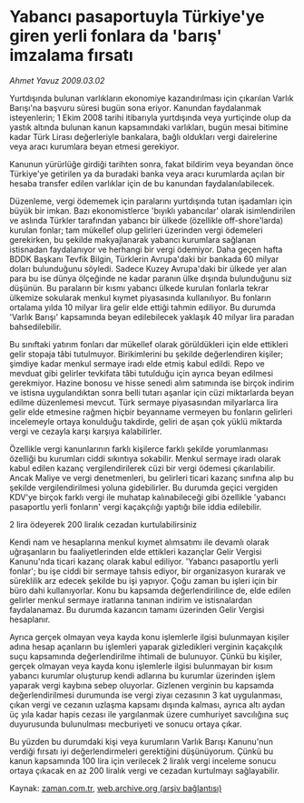 # Yabancı pasaportuyla Türkiye'ye giren yerli fonlara da 'barış' imzalama fırsatı

*Ahmet Yavuz 2009.03.02*

<tr><td class="metin" colspan="2" style="padding-top: 20px; padding-left: 5px; padding-right: 10px;">Yurtdışında bulunan varlıkların ekonomiye kazandırılması için çıkarılan Varlık Barışı'na başvuru süresi bugün sona eriyor. Kanundan faydalanmak isteyenlerin; 1 Ekim 2008 tarihi itibarıyla yurtdışında veya yurtiçinde olup da yastık altında bulunan kanun kapsamındaki varlıkları, bugün mesai bitimine kadar Türk Lirası değerleriyle bankalara, bağlı oldukları vergi dairelerine veya aracı kurumlara beyan etmesi gerekiyor.</td></tr><tr><td class="metin" colspan="2" style="padding-top: 20px; padding-left: 5px; padding-right: 10px;"><p> Kanunun yürürlüğe girdiği tarihten sonra, fakat bildirim veya beyandan önce Türkiye'ye getirilen ya da buradaki banka veya aracı kurumlarda açılan bir hesaba transfer edilen varlıklar için de bu kanundan faydalanılabilecek. 
<p>Düzenleme, vergi ödememek için paralarını yurtdışında tutan işadamları için büyük bir imkan. Bazı ekonomistlerce 'bıyıklı yabancılar' olarak isimlendirilen ve aslında Türkler tarafından yabancı bir ülkede (özellikle off-shore'larda) kurulan fonlar; tam mükellef olup gelirleri üzerinden vergi ödemeleri gerekirken, bu şekilde makyajlanarak yabancı kurumlara sağlanan istisnadan faydalanıyor ve herhangi bir vergi ödemiyor. Daha geçen hafta BDDK Başkanı Tevfik Bilgin, Türklerin Avrupa'daki bir bankada 60 milyar doları bulunduğunu söyledi. Sadece Kuzey Avrupa'daki bir ülkede yer alan para bu ise dünya ölçeğinde ne kadar paranın ülke dışında bulunduğunu siz düşünün. Bu paraların bir kısmı yabancı ülkede kurulan fonlarla tekrar ülkemize sokularak menkul kıymet piyasasında kullanılıyor. Bu fonların ortalama yılda 10 milyar lira gelir elde ettiği tahmin ediliyor. Bu durumda 'Varlık Barışı' kapsamında beyan edilebilecek yaklaşık 40 milyar lira paradan bahsedilebilir.
<p>Bu sınıftaki yatırım fonları dar mükellef olarak görüldükleri için elde ettikleri gelir stopaja tâbi tutulmuyor. Birikimlerini bu şekilde değerlendiren kişiler; şimdiye kadar menkul sermaye iradı elde etmiş kabul edildi. Repo ve mevduat gibi gelirler tevkifata tâbi tutulduğu için ayrıca beyan edilmesi gerekmiyor. Hazine bonosu ve hisse senedi alım satımında ise birçok indirim ve istisna uygulandıktan sonra belli tutarı aşanlar için cüzi miktarlarda beyan edilme düzenlemesi mevcut. Türk sermaye piyasasından milyarlarca lira gelir elde etmesine rağmen hiçbir beyanname vermeyen bu fonların gelirleri incelemeyle ortaya konulduğu takdirde, geliri de aşan çok yüklü miktarda vergi ve cezayla karşı karşıya kalabilirler. 
<p>Özellikle vergi kanunlarının farklı kişilerce farklı şekilde yorumlanması özelliği bu kurumları ciddi sıkıntıya sokabilir. Menkul sermaye iradı olarak kabul edilen kazanç vergilendirilerek cüzi bir vergi ödemesi çıkarılabilir. Ancak Maliye ve vergi denetmenleri, bu gelirleri ticari kazanç sınıfına alıp bu şekilde vergilendirilmesi yoluna gidebilirler. Bu durumda geçici vergiden KDV'ye birçok farklı vergi ile muhatap kalınabileceği gibi özellikle 'yabancı pasaportlu yerli fonların' vergi kaçakçılığı yaptığı bile iddia edilebilir. 
<p>2 lira ödeyerek 200 liralık cezadan kurtulabilirsiniz 
<p>Kendi nam ve hesaplarına menkul kıymet alımsatımı ile devamlı olarak uğraşanların bu faaliyetlerinden elde ettikleri kazançlar Gelir Vergisi Kanunu'nda ticari kazanç olarak kabul ediliyor. 'Yabancı pasaportlu yerli fonlar'; bu işe ciddi bir sermaye tahsis ediyor, bir organizasyon kurarak ve süreklilik arz edecek şekilde bu işi yapıyor. Çoğu zaman bu işleri için bir büro dahi kullanıyorlar. Konu bu kapsamda değerlendirilince de, elde edilen gelirler menkul sermaye iratlarına tanınan indirim ve istisnalardan faydalanamaz. Bu durumda kazancın tamamı üzerinden Gelir Vergisi hesaplanır. 
<p>Ayrıca gerçek olmayan veya kayda konu işlemlerle ilgisi bulunmayan kişiler adına hesap açanların bu işlemleri yaparak gizledikleri verginin kaçakçılık suçu kapsamında değerlendirilme ihtimali de bulunuyor. Çünkü bu kişiler, gerçek olmayan veya kayda konu işlemlerle ilgisi bulunmayan bir kısım yabancı kurumlar oluşturup kendi adlarına bu kurumlar üzerinden işlem yaparak vergi kaybına sebep oluyorlar. Gizlenen verginin bu kapsamda değerlendirilmesi durumunda ise vergi ziyaı cezasının 3 kat uygulanması, çıkan vergi ve cezanın uzlaşma kapsamı dışında kalması, ayrıca altı aydan üç yıla kadar hapis cezası ile yargılanmak üzere cumhuriyet savcılığına suç duyurusunda bulunulması mecburiyeti ve sonucu ortaya çıkar. 
<p>Bu yüzden bu durumdaki kişi veya kurumların Varlık Barışı Kanunu'nun verdiği fırsatı iyi değerlendirmeleri gerektiğini düşünüyorum. Çünkü bu kanun kapsamında 100 lira için verilecek 2 liralık vergi inceleme sonucu ortaya çıkacak en az 200 liralık vergi ve cezadan kurtulmayı sağlayabilir.<br/></p></p></p></p></p></p></p></p></td></tr>

Kaynak: [zaman.com.tr](http://zaman.com.tr/yazar.do?yazino=820737), [web.archive.org (arşiv bağlantısı)](http://web.archive.org/web/20090403073621/http://www.zaman.com.tr:80/yazar.do?yazino=820737)
